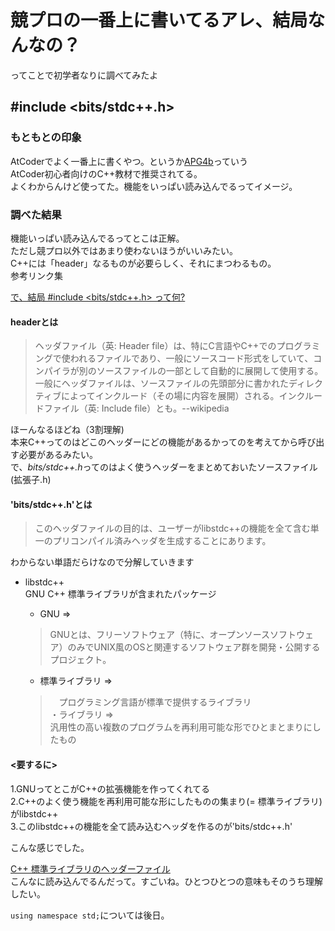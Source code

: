# 競プロの一番上に書いてるアレ、結局なんなの？
ってことで初学者なりに調べてみたよ

## #include <bits/stdc++.h>

### もともとの印象

AtCoderでよく一番上に書くやつ。というか[APG4b](https://atcoder.jp/contests/apg4b/tasks)っていう  
AtCoder初心者向けのC++教材で推奨されてる。  
よくわからんけど使ってた。機能をいっぱい読み込んでるってイメージ。

### 調べた結果

機能いっぱい読み込んでるってとこは正解。  
ただし競プロ以外ではあまり使わないほうがいいみたい。  
C++には「header」なるものが必要らしく、それにまつわるもの。  
参考リンク集   
    
[で、結局 #include <bits/stdc++.h> って何?](https://qiita.com/hakatashi/items/f9d9abf05a002b5c4dc5)

#### headerとは  

> ヘッダファイル（英: Header file）は、特にC言語やC++でのプログラミングで使われるファイルであり、一般にソースコード形式をしていて、コンパイラが別のソースファイルの一部として自動的に展開して使用する。一般にヘッダファイルは、ソースファイルの先頭部分に書かれたディレクティブによってインクルード（その場に内容を展開）される。インクルードファイル（英: Include file）とも。--wikipedia  


ほーんなるほどね（3割理解)  
本来C++ってのはどこのヘッダーにどの機能があるかってのを考えてから呼び出す必要があるみたい。  
で、*bits/stdc++.h*ってのはよく使うヘッダーをまとめておいたソースファイル(拡張子.h)  

#### 'bits/stdc++.h'とは  

>このヘッダファイルの目的は、ユーザーがlibstdc++の機能を全て含む単一のプリコンパイル済みヘッダを生成することにあります。  


わからない単語だらけなので分解していきます 

- libstdc++  
GNU C++ 標準ライブラリが含まれたパッケージ
    - GNU => 
    > GNUとは、フリーソフトウェア（特に、オープンソースソフトウェア）のみでUNIX風のOSと関連するソフトウェア群を開発・公開するプロジェクト。
    
    - 標準ライブラリ =>
    >　プログラミング言語が標準で提供するライブラリ  
         ・ライブラリ =>  
            汎用性の高い複数のプログラムを再利用可能な形でひとまとまりにしたもの  
    
    
#### <要するに>　　
1.GNUってとこがC++の拡張機能を作ってくれてる  
2.C++のよく使う機能を再利用可能な形にしたものの集まり(= 標準ライブラリ)がlibstdc++  
3.このlibstdc++の機能を全て読み込むヘッダを作るのが'bits/stdc++.h' 

こんな感じでした。

[C++ 標準ライブラリのヘッダーファイル](https://docs.oracle.com/cd/E19957-01/806-4840/Standard.html#757932)  
こんなに読み込んでるんだって。すごいね。ひとつひとつの意味もそのうち理解したい。
    

`using namespace std;`については後日。




